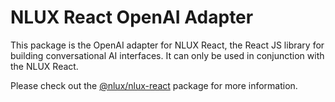 # NLUX React OpenAI Adapter

This package is the OpenAI adapter for NLUX React, the React JS library for building conversational AI
interfaces. It can only be used in conjunction with the NLUX React.

Please check out the [@nlux/nlux-react](https://www.npmjs.com/package/@nlux/nlux-react) package for more information.
